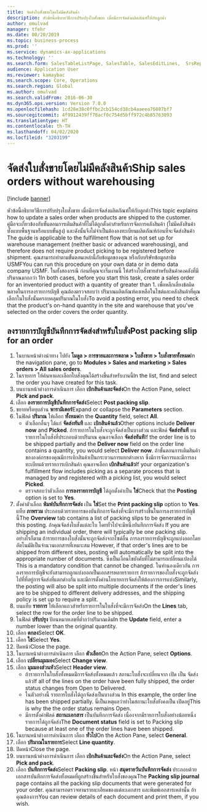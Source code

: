 ```yaml
---
title: จัดส่งใบสั่งขายโดยไม่มีคลังสินค้า
description: หัวข้อนี้อธิบายวิธีการปรับปรุงใบสั่งขาย เมื่อมีการจัดส่งผลิตภัณฑ์ให้กับลูกค้า
author: omulvad
manager: tfehr
ms.date: 08/20/2019
ms.topic: business-process
ms.prod: ''
ms.service: dynamics-ax-applications
ms.technology: ''
ms.search.form: SalesTableListPage, SalesTable, SalesEditLines,  SrsReportViewerForm, SalesTableLineQuantity, CustPackingSlipJournal
audience: Application User
ms.reviewer: kamaybac
ms.search.scope: Core, Operations
ms.search.region: Global
ms.author: omulvad
ms.search.validFrom: 2016-06-30
ms.dyn365.ops.version: Version 7.0.0
ms.openlocfilehash: 1cd28e38c0ffbc2cb154cd38cb4aaeea76087bf7
ms.sourcegitcommit: 4f9912439ff78acf0c754d5bff972c4b85763093
ms.translationtype: HT
ms.contentlocale: th-TH
ms.lasthandoff: 04/02/2020
ms.locfileid: "3203199"
---
```

# <a name="ship-sales-orders-without-warehousing"></a><span data-ttu-id="055d7-103">จัดส่งใบสั่งขายโดยไม่มีคลังสินค้า</span><span class="sxs-lookup"><span data-stu-id="055d7-103">Ship sales orders without warehousing</span></span>

[!include [banner](../../includes/banner.md)]

<span data-ttu-id="055d7-104">หัวข้อนี้อธิบายวิธีการปรับปรุงใบสั่งขาย เมื่อมีการจัดส่งผลิตภัณฑ์ให้กับลูกค้า</span><span class="sxs-lookup"><span data-stu-id="055d7-104">This topic explains how to update a sales order when products are shipped to the customer.</span></span> <span data-ttu-id="055d7-105">คู่มือจะเกี่ยวข้องกับขั้นตอนการเติมสินค้าที่ไม่ได้ถูกตั้งค่าสำหรับการจัดการคลังสินค้า (ไม่มีคลังสินค้าทั้งแบบพื้นฐานหรือแบบขั้นสูง) และดังนั้นจึงไม่จำเป็นต้องลงทะเบียนผลิตภัณฑ์ก่อนที่จะจัดส่งสินค้า </span><span class="sxs-lookup"><span data-stu-id="055d7-105">The guide is applicable to the fulfillment flow that is not set up for warehouse management (neither basic or advanced warehousing), and therefore does not require product picking to be registered before shipment.</span></span> <span data-ttu-id="055d7-106">คุณสามารถทำตามขั้นตอนเหล่านี้กับข้อมูลของคุณ หรือกับบริษัทข้อมูลสาธิต USMF</span><span class="sxs-lookup"><span data-stu-id="055d7-106">You can run this procedure on your own data or in demo data company USMF.</span></span> <span data-ttu-id="055d7-107">ในทั้งสองกรณี ก่อนที่คุณจะเริ่มงานนี้ ให้สร้างใบสั่งขายสำหรับสินค้าคงคลังที่มีปริมาณมากกว่า 1</span><span class="sxs-lookup"><span data-stu-id="055d7-107">In both cases, before you start this task, create a sales order for an inventoried product with a quantity of greater than 1.</span></span> <span data-ttu-id="055d7-108">เพื่อหลีกเลี่ยงข้อผิดพลาดในการลงรายการบัญชี คุณต้องตรวจสอบว่า ปริมาณผลิตภัณฑ์คงเหลือในไซต์และคลังสินค้าที่คุณเลือกในใบสั่งนั้นครอบคลุมปริมาณในใบสั่ง</span><span class="sxs-lookup"><span data-stu-id="055d7-108">To avoid a posting error, you need to check that the product's on-hand quantity in the site and warehouse that you've selected on the order covers the order quantity.</span></span>

## <a name="post-packing-slip-for-an-order"></a><span data-ttu-id="055d7-109">ลงรายการบัญชีบันทึกการจัดส่งสำหรับใบสั่ง</span><span class="sxs-lookup"><span data-stu-id="055d7-109">Post packing slip for an order</span></span>
1. <span data-ttu-id="055d7-110">ในบานหน้าต่างนำทาง ไปยัง **โมดูล > การขายและการตลาด > ใบสั่งขาย > ใบสั่งขายทั้งหมด**</span><span class="sxs-lookup"><span data-stu-id="055d7-110">In the navigation pane, go to **Modules > Sales and marketing > Sales orders > All sales orders**.</span></span>
2. <span data-ttu-id="055d7-111">ในรายการ ให้ค้นหาและเลือกใบสั่งคุณได้สร้างขึ้นสำหรับงานนี้</span><span class="sxs-lookup"><span data-stu-id="055d7-111">In the list, find and select the order you have created for this task.</span></span>
3. <span data-ttu-id="055d7-112">บนบานหน้าต่างการดำเนินการ เลือก **เบิกสินค้าและจัดส่ง**</span><span class="sxs-lookup"><span data-stu-id="055d7-112">On the Action Pane, select **Pick and pack**.</span></span>
4. <span data-ttu-id="055d7-113">เลือก **ลงรายการบัญชีบันทึกการจัดส่ง**</span><span class="sxs-lookup"><span data-stu-id="055d7-113">Select **Post packing slip**.</span></span>
5. <span data-ttu-id="055d7-114">ขยายหรือยุบส่วน **พารามิเตอร์**</span><span class="sxs-lookup"><span data-stu-id="055d7-114">Expand or collapse the **Parameters** section.</span></span>
6. <span data-ttu-id="055d7-115">ในฟิลด์ **ปริมาณ** ให้เลือก **ทั้งหมด**</span><span class="sxs-lookup"><span data-stu-id="055d7-115">In the **Quantity** field, select **All**.</span></span>
    - <span data-ttu-id="055d7-116">ตัวเลือกอื่นๆ ได้แก่ **จัดส่งทันที** และ **เบิกสินค้าแล้ว**</span><span class="sxs-lookup"><span data-stu-id="055d7-116">Other options include **Deliver now** and **Picked**.</span></span> <span data-ttu-id="055d7-117">ถ้ารายการในใบสั่งจะถูกจัดส่งเป็นบางส่วน และฟิลด์ **จัดส่งทันที** บนรายการในใบสั่งที่ประกอบด้วยปริมาณ คุณอาจเลือก **จัดส่งทันที**</span><span class="sxs-lookup"><span data-stu-id="055d7-117">If the order line is to be shipped partially and the **Deliver now** field on the order line contains a quantity, you would select **Deliver now**.</span></span> <span data-ttu-id="055d7-118">ถ้าขั้นตอนการเติมสินค้าขององค์กรของคุณมีการเบิกสินค้าเป็นกระบวนการแยกต่างหาก ซึ่งมีการจัดการและมีการลงทะเบียนด้วยรายการเบิกสินค้า คุณอาจเลือก **เบิกสินค้าแล้ว**</span><span class="sxs-lookup"><span data-stu-id="055d7-118">If your organization's fulfillment flow includes picking as a separate process that is managed by and registered with a picking list, you would select **Picked**.</span></span>  
    - <span data-ttu-id="055d7-119">ตรวจสอบว่าตัวเลือก **การลงรายการบัญชี** ได้ถูกตั้งค่าเป็น **ใช่**</span><span class="sxs-lookup"><span data-stu-id="055d7-119">Check that the **Posting** option is set to **Yes**.</span></span>  
7. <span data-ttu-id="055d7-120">ตั้งค่าตัวเลือก **พิมพ์บันทึกการจัดส่ง** เป็น **ใช่**</span><span class="sxs-lookup"><span data-stu-id="055d7-120">Set the **Print packing slip** option to **Yes**.</span></span> <span data-ttu-id="055d7-121">แท็บ **ภาพรวม** ประกอบด้วยรายการของบันทึกการจัดส่งที่จะมีการสร้างขึ้นในการลงรายการบัญชีนี้</span><span class="sxs-lookup"><span data-stu-id="055d7-121">The **Overview** tab contains a list of packing slips to be generated in this posting.</span></span> <span data-ttu-id="055d7-122">ถ้าคุณจัดส่งใบสั่งแต่ละใบ โดยทั่วไปจะมีหนึ่งบันทึกการจัดส่ง </span><span class="sxs-lookup"><span data-stu-id="055d7-122">If you are shipping an individual order, there will typically be one packing slip.</span></span> <span data-ttu-id="055d7-123">อย่างไรก็ตาม ถ้ารายการของใบสั่งนั้นจะถูกจัดส่งจากไซต์อื่น การลงรายการบัญชีจะถูกแบ่งออกโดยอัตโนมัติเป็นจำนวนเอกสารที่เหมาะสม </span><span class="sxs-lookup"><span data-stu-id="055d7-123">However, if that order's lines are to be shipped from different sites, posting will automatically be split into the appropriate number of documents.</span></span> <span data-ttu-id="055d7-124">ซึ่งเป็นเงื่อนไขบังคับที่ไม่สามารถเปลี่ยนแปลงได้ </span><span class="sxs-lookup"><span data-stu-id="055d7-124">This is a mandatory condition that cannot be changed.</span></span> <span data-ttu-id="055d7-125">ในทำนองเดียวกัน การลงรายการบัญชีจะยังสามารถถูกแบ่งออกเป็นเอกสารหลายรายการ ถ้ารายการของใบสั่งจะถูกจัดส่งไปที่ที่อยู่การจัดส่งที่แตกต่างกัน และมีการตั้งค่านโยบายการจัดส่งให้ต้องการการแบ่ง</span><span class="sxs-lookup"><span data-stu-id="055d7-125">Similarly, the posting will also be split into multiple documents if the order's lines are to be shipped to different delivery addresses, and the shipping policy is set up to require a split.</span></span>  
8. <span data-ttu-id="055d7-126">บนแท็บ **รายการ** ให้เลือกแถวสำหรับรายการในใบสั่งที่จะมีการจัดส่ง</span><span class="sxs-lookup"><span data-stu-id="055d7-126">On the **Lines** tab, select the row for the order line to be shipped.</span></span>
9. <span data-ttu-id="055d7-127">ในฟิลด์ **ปรับปรุง** ป้อนหมายเลขที่ต่ำกว่าปริมาณเดิม</span><span class="sxs-lookup"><span data-stu-id="055d7-127">In the **Update** field, enter a number lower than the original quantity.</span></span>
10. <span data-ttu-id="055d7-128">เลือก **ตกลง**</span><span class="sxs-lookup"><span data-stu-id="055d7-128">Select **OK**.</span></span>
11. <span data-ttu-id="055d7-129">เลือก **ใช่**</span><span class="sxs-lookup"><span data-stu-id="055d7-129">Select **Yes**.</span></span>
12. <span data-ttu-id="055d7-130">ปิดหน้า</span><span class="sxs-lookup"><span data-stu-id="055d7-130">Close the page.</span></span>
13. <span data-ttu-id="055d7-131">ในบานหน้าต่างการดำเนินการ เลือก **ตัวเลือก**</span><span class="sxs-lookup"><span data-stu-id="055d7-131">On the Action Pane, select **Options**.</span></span>
14. <span data-ttu-id="055d7-132">เลือก **เปลี่ยนมุมมอง**</span><span class="sxs-lookup"><span data-stu-id="055d7-132">Select **Change view**.</span></span>
15. <span data-ttu-id="055d7-133">เลือก **มุมมองส่วนหัว**</span><span class="sxs-lookup"><span data-stu-id="055d7-133">Select **Header view**.</span></span>
    - <span data-ttu-id="055d7-134">ถ้ารายการในใบสั่งทั้งหมดมีการจัดส่งทั้งหมดแล้ว สถานะใบสั่งจะเปลี่ยนจาก เปิด เป็น จัดส่งแล้ว</span><span class="sxs-lookup"><span data-stu-id="055d7-134">If all of the lines on the order have been fully shipped, the order status changes from Open to Delivered.</span></span>  
    - <span data-ttu-id="055d7-135">ในตัวอย่างนี้ รายการใบสั่งได้ถูกจัดส่งเป็นบางส่วน </span><span class="sxs-lookup"><span data-stu-id="055d7-135">In this example, the order line has been shipped partially.</span></span> <span data-ttu-id="055d7-136">นี่เป็นเหตุผลว่าทำไมสถานะใบสั่งยังคงเป็น เปิดอยู่</span><span class="sxs-lookup"><span data-stu-id="055d7-136">This is why the the order status remains Open.</span></span>     
    - <span data-ttu-id="055d7-137">มีการตั้งค่าฟิลด์ **สถานะเอกสาร** เป็นบันทึกการจัดส่ง เนื่องจากมีรายการใบสั่งอย่างน้อยหนึ่งรายการได้ถูกจัดส่ง</span><span class="sxs-lookup"><span data-stu-id="055d7-137">The **Document status** field is set to Packing slip because at least one of the order lines have been shipped.</span></span>  
16. <span data-ttu-id="055d7-138">ในบานหน้าต่างการดำเนินการ เลือก **ทั่วไป**</span><span class="sxs-lookup"><span data-stu-id="055d7-138">On the Action Pane, select **General**.</span></span>
17. <span data-ttu-id="055d7-139">เลือก **ปริมาณในรายการ**</span><span class="sxs-lookup"><span data-stu-id="055d7-139">Select **Line quantity**.</span></span>
18. <span data-ttu-id="055d7-140">ปิดหน้า</span><span class="sxs-lookup"><span data-stu-id="055d7-140">Close the page.</span></span>
19. <span data-ttu-id="055d7-141">บนบานหน้าต่างการดำเนินการ เลือก **เบิกสินค้าและจัดส่ง**</span><span class="sxs-lookup"><span data-stu-id="055d7-141">On the Action Pane, select **Pick and pack**.</span></span>
20. <span data-ttu-id="055d7-142">เลือก **บันทึกการจัดส่ง**</span><span class="sxs-lookup"><span data-stu-id="055d7-142">Select **Packing slip**.</span></span> <span data-ttu-id="055d7-143">หน้า **สมุดรายวันบันทึกการจัดส่ง** ประกอบด้วย เอกสารบันทึกการจัดส่งทั้งหมดที่ถูกสร้างขึ้นสำหรับใบสั่งของคุณ</span><span class="sxs-lookup"><span data-stu-id="055d7-143">The **Packing slip journal** page contains all the packing slip documents that were generated for your order.</span></span> <span data-ttu-id="055d7-144">คุณสามารถตรวจทานรายละเอียดของแต่ละเอกสาร และพิมพ์เอกสารเหล่านั้น ถ้าคุณต้องการ</span><span class="sxs-lookup"><span data-stu-id="055d7-144">You can review details of each document and print them, if you wish.</span></span>  


